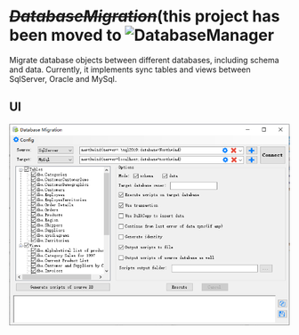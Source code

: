 # ***~~DatabaseMigration~~***(this project has been moved to ![DatabaseManager](https://github.com/victor-wiki/DatabaseManager)

Migrate database objects between different databases, including schema and data. Currently, it implements sync tables and views between SqlServer, Oracle and MySql.

## UI
![UI Screenshot](https://github.com/victor-wiki/StaticResources/blob/master/StaticResources/images/projs/DatabaseMigration/screenshot.png?raw=true&rid=1)
